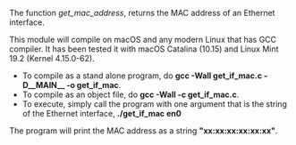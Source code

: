  
The function *get_mac_address*, returns the MAC address of an Ethernet interface.

This module will compile on macOS and any modern Linux that has GCC compiler. It has been tested it with macOS Catalina (10.15) and Linux Mint 19.2 (Kernel 4.15.0-62).

* To compile as a stand alone program, do **gcc -Wall get_if_mac.c -D__MAIN__ -o get_if_mac**.
* To compile as an object file, do **gcc -Wall -c get_if_mac.c**.
* To execute, simply call the program with one argument that is the string of the Ethernet interface, **./get_if_mac en0**

The program will print the MAC address as a string **"xx:xx:xx:xx:xx:xx"**.
 
